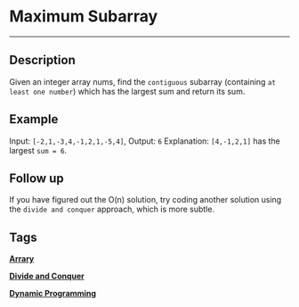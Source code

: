 # Maximum Subarray
-----
## Description
Given an integer array nums, find the ```contiguous``` subarray (containing ```at least one number```) which has the largest sum and return its sum.

## Example
Input: ```[-2,1,-3,4,-1,2,1,-5,4]```,
Output: ```6```
Explanation: ```[4,-1,2,1]``` has the largest ```sum = 6```.

## Follow up
If you have figured out the O(n) solution, try coding another solution using the ```divide and conquer``` approach, which is more subtle.

## Tags
**[Arrary](https://leetcode.com/tag/array)**

**[Divide and Conquer](https://leetcode.com/tag/divide-and-conquerer)**

**[Dynamic Programming](https://leetcode.com/tag/dynamic-programming)**